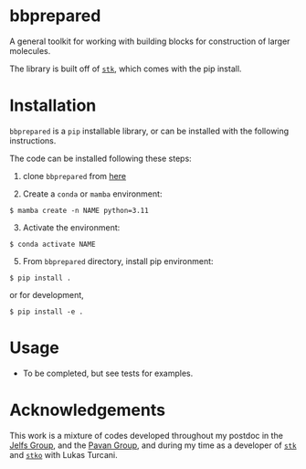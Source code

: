 # bbprepared
A general toolkit for working with building blocks for construction of larger molecules.

The library is built off of [`stk`](https://stk.readthedocs.io/en/stable/), which comes with the pip install.

# Installation

`bbprepared` is a `pip` installable library, or can be installed with the following instructions.

The code can be installed following these steps:

1. clone `bbprepared` from [here](https://github.com/andrewtarzia/bbprepared)

2. Create a `conda` or `mamba` environment:
 ```
 $ mamba create -n NAME python=3.11
 ```

3. Activate the environment:
 ```
$ conda activate NAME
```

5. From `bbprepared` directory, install pip environment:
```
$ pip install .
```
or for development,
```
$ pip install -e .
```


# Usage

* To be completed, but see tests for examples.

# Acknowledgements

This work is a mixture of codes developed throughout my postdoc in the [Jelfs Group](http://www.jelfs-group.org/), and the [Pavan Group](https://www.gmpavanlab.com/), and during my time as a developer of [`stk`](https://stk.readthedocs.io/en/stable/) and [`stko`](https://github.com/JelfsMaterialsGroup/stko) with Lukas Turcani.